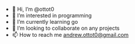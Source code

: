 - 👋 Hi, I’m @ottot0
- 👀 I’m interested in programming
- 🌱 I’m currently learning go
- 💞️ I’m looking to collaborate on any projects
- 📫 How to reach me andrew.ottot0@gmail.com

<!---
ottot0/ottot0 is a ✨ special ✨ repository because its `README.md` (this file) appears on your GitHub profile.
You can click the Preview link to take a look at your changes.
--->
